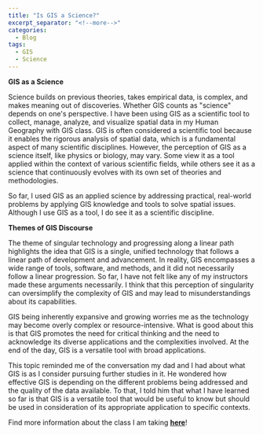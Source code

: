 ```yaml
---
title: "Is GIS a Science?"
excerpt_separator: "<!--more-->"
categories:
  - Blog
tags:
  - GIS
  - Science
---
```

**GIS as a Science**

Science builds on previous theories, takes empirical data, is complex, and makes meaning out of discoveries. Whether GIS counts as "science" depends on one's perspective. I have been using GIS as a scientific tool to collect, manage, analyze, and visualize spatial data in my Human Geography with GIS class. GIS is often considered a scientific tool because it enables the rigorous analysis of spatial data, which is a fundamental aspect of many scientific disciplines. However, the perception of GIS as a science itself, like physics or biology, may vary. Some view it as a tool applied within the context of various scientific fields, while others see it as a science that continuously evolves with its own set of theories and methodologies. 

So far, I used GIS as an applied science by addressing practical, real-world problems by applying GIS knowledge and tools to solve spatial issues. Although I use GIS as a tool, I do see it as a scientific discipline.


**Themes of GIS Discourse**

The theme of singular technology and progressing along a linear path highlights the idea that GIS is a single, unified technology that follows a linear path of development and advancement. In reality, GIS encompasses a wide range of tools, software, and methods, and it did not necessarily follow a linear progression. So far, I have not felt like any of my instructors made these arguments necessarily. I think that this perception of singularity can oversimplify the complexity of GIS and may lead to misunderstandings about its capabilities.

GIS being inherently expansive and growing worries me as the technology may become overly complex or resource-intensive. What is good about this is that GIS promotes the need for critical thinking and the need to acknowledge its diverse applications and the complexities involved. At the end of the day, GIS is a versatile tool with broad applications.

This topic reminded me of the conversation my dad and I had about what GIS is as I consider pursuing further studies in it. He wondered how effective GIS is depending on the different problems being addressed and the quality of the data available. To that, I told him that what I have learned so far is that GIS is a versatile tool that would be useful to know but should be used in consideration of its appropriate application to specific contexts.

Find more information about the class I am taking [**here**](https://opengisci.github.io)!